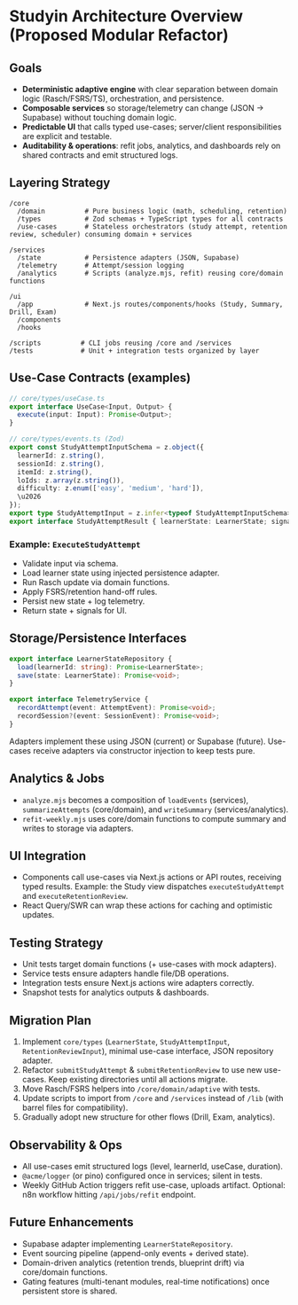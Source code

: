 # Studyin Architecture Overview (Proposed Modular Refactor)

## Goals
- **Deterministic adaptive engine** with clear separation between domain logic (Rasch/FSRS/TS), orchestration, and persistence.
- **Composable services** so storage/telemetry can change (JSON → Supabase) without touching domain logic.
- **Predictable UI** that calls typed use-cases; server/client responsibilities are explicit and testable.
- **Auditability & operations**: refit jobs, analytics, and dashboards rely on shared contracts and emit structured logs.

## Layering Strategy

```
/core
  /domain          # Pure business logic (math, scheduling, retention)
  /types           # Zod schemas + TypeScript types for all contracts
  /use-cases       # Stateless orchestrators (study attempt, retention review, scheduler) consuming domain + services

/services
  /state           # Persistence adapters (JSON, Supabase)
  /telemetry       # Attempt/session logging
  /analytics       # Scripts (analyze.mjs, refit) reusing core/domain functions

/ui
  /app             # Next.js routes/components/hooks (Study, Summary, Drill, Exam)
  /components
  /hooks

/scripts          # CLI jobs reusing /core and /services
/tests            # Unit + integration tests organized by layer
```

## Use-Case Contracts (examples)

```ts
// core/types/useCase.ts
export interface UseCase<Input, Output> {
  execute(input: Input): Promise<Output>;
}

// core/types/events.ts (Zod)
export const StudyAttemptInputSchema = z.object({
  learnerId: z.string(),
  sessionId: z.string(),
  itemId: z.string(),
  loIds: z.array(z.string()),
  difficulty: z.enum(['easy', 'medium', 'hard']),
  \u2026
});
export type StudyAttemptInput = z.infer<typeof StudyAttemptInputSchema>;
export interface StudyAttemptResult { learnerState: LearnerState; signals: StudySignals; }
```

### Example: `ExecuteStudyAttempt`
- Validate input via schema.
- Load learner state using injected persistence adapter.
- Run Rasch update via domain functions.
- Apply FSRS/retention hand-off rules.
- Persist new state + log telemetry.
- Return state + signals for UI.

## Storage/Persistence Interfaces

```ts
export interface LearnerStateRepository {
  load(learnerId: string): Promise<LearnerState>;
  save(state: LearnerState): Promise<void>;
}

export interface TelemetryService {
  recordAttempt(event: AttemptEvent): Promise<void>;
  recordSession?(event: SessionEvent): Promise<void>;
}
```

Adapters implement these using JSON (current) or Supabase (future). Use-cases receive adapters via constructor injection to keep tests pure.

## Analytics & Jobs
- `analyze.mjs` becomes a composition of `loadEvents` (services), `summarizeAttempts` (core/domain), and `writeSummary` (services/analytics).
- `refit-weekly.mjs` uses core/domain functions to compute summary and writes to storage via adapters.

## UI Integration
- Components call use-cases via Next.js actions or API routes, receiving typed results. Example: the Study view dispatches `executeStudyAttempt` and `executeRetentionReview`.
- React Query/SWR can wrap these actions for caching and optimistic updates.

## Testing Strategy
- Unit tests target domain functions (+ use-cases with mock adapters).
- Service tests ensure adapters handle file/DB operations.
- Integration tests ensure Next.js actions wire adapters correctly.
- Snapshot tests for analytics outputs & dashboards.

## Migration Plan
1. Implement `core/types` (`LearnerState`, `StudyAttemptInput`, `RetentionReviewInput`), minimal use-case interface, JSON repository adapter.
2. Refactor `submitStudyAttempt` & `submitRetentionReview` to use new use-cases. Keep existing directories until all actions migrate.
3. Move Rasch/FSRS helpers into `/core/domain/adaptive` with tests.
4. Update scripts to import from `/core` and `/services` instead of `/lib` (with barrel files for compatibility).
5. Gradually adopt new structure for other flows (Drill, Exam, analytics).

## Observability & Ops
- All use-cases emit structured logs (level, learnerId, useCase, duration).
- `@acme/logger` (or pino) configured once in services; silent in tests.
- Weekly GitHub Action triggers refit use-case, uploads artifact. Optional: n8n workflow hitting `/api/jobs/refit` endpoint.

## Future Enhancements
- Supabase adapter implementing `LearnerStateRepository`.
- Event sourcing pipeline (append-only events + derived state).
- Domain-driven analytics (retention trends, blueprint drift) via core/domain functions.
- Gating features (multi-tenant modules, real-time notifications) once persistent store is shared.

